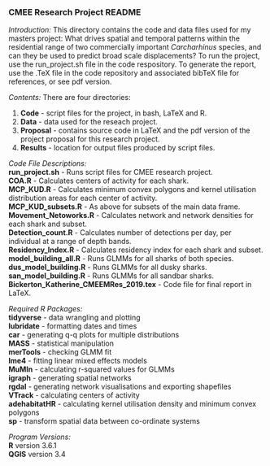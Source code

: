 ### CMEE Research Project README  
  
*Introduction:* This directory contains the code and data files used for my masters project: What drives spatial and temporal patterns within the residential range of two commercially important *Carcharhinus* species, and can they be used to predict broad scale displacements? To run the project, use the run_project.sh file in the code respository. To generate the report, use the .TeX file in the code repository and associated bibTeX file for references, or see pdf version.  
   
*Contents:* There are four directories:  
1. **Code** - script files for the project, in bash, LaTeX and R.  
2. **Data** - data used for the reseach project.  
3. **Proposal** - contains source code in LaTeX and the pdf version of the project proposal for this research project.  
4. **Results** - location for output files produced by script files.  
  
*Code File Descriptions:*  
**run_project.sh** - Runs script files for CMEE research project.  
**COA.R** - Calculates centers of activity for each shark.  
**MCP_KUD.R** - Calculates minimum convex polygons and kernel utilisation distribution areas for each center of activity.  
**MCP_KUD_subsets.R** - As above for subsets of the main data frame.  
**Movement_Netoworks.R** - Calculates network and network densities for each shark and subset.  
**Detection_count.R** - Calculates number of detections per day, per individual at a range of depth bands.  
**Residency_Index.R** - Calculates residency index for each shark and subset.   
**model_building_all.R** - Runs GLMMs for all sharks of both species.  
**dus_model_building.R** - Runs GLMMs for all dusky sharks.  
**san_model_building.R** - Runs GLMMs for all sandbar sharks.  
**Bickerton_Katherine_CMEEMRes_2019.tex** - Code file for final report in LaTeX.  

*Required R Packages:*  
**tidyverse** - data wrangling and plotting  
**lubridate** - formatting dates and times  
**car** - generating q-q plots for multiple distributions  
**MASS** - statistical manipulation  
**merTools** - checking GLMM fit  
**lme4** - fitting linear mixed effects models  
**MuMIn** - calculating r-squared values for GLMMs  
**igraph** - generating spatial networks  
**rgdal** - generating network visualisations and exporting shapefiles  
**VTrack** - calculating centers of activity  
**adehabitatHR** - calculating kernel utilisation density and minimum convex polygons  
**sp** - transform spatial data between co-ordinate systems  
  
*Program Versions:*  
**R** version 3.6.1  
**QGIS** version 3.4  